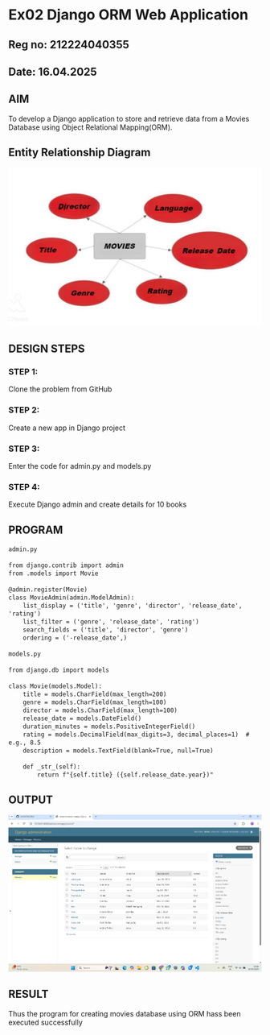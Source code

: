 # Ex02 Django ORM Web Application
## Reg no: 212224040355
## Date: 16.04.2025

## AIM
To develop a Django application to store and retrieve data from a Movies Database using Object Relational Mapping(ORM).

## Entity Relationship Diagram

![alt text](<Screenshot 2025-04-17 105444.png>)


## DESIGN STEPS

### STEP 1:
Clone the problem from GitHub

### STEP 2:
Create a new app in Django project

### STEP 3:
Enter the code for admin.py and models.py

### STEP 4:
Execute Django admin and create details for 10 books

## PROGRAM
```
admin.py

from django.contrib import admin
from .models import Movie

@admin.register(Movie)
class MovieAdmin(admin.ModelAdmin):
    list_display = ('title', 'genre', 'director', 'release_date', 'rating')
    list_filter = ('genre', 'release_date', 'rating')
    search_fields = ('title', 'director', 'genre')
    ordering = ('-release_date',)

models.py

from django.db import models

class Movie(models.Model):
    title = models.CharField(max_length=200)
    genre = models.CharField(max_length=100)
    director = models.CharField(max_length=100)
    release_date = models.DateField()
    duration_minutes = models.PositiveIntegerField()
    rating = models.DecimalField(max_digits=3, decimal_places=1)  # e.g., 8.5
    description = models.TextField(blank=True, null=True)

    def _str_(self):
        return f"{self.title} ({self.release_date.year})"
```


## OUTPUT

![alt text](<Screenshot 2025-04-16 143908.png>)


## RESULT
Thus the program for creating movies database using ORM hass been executed successfully
